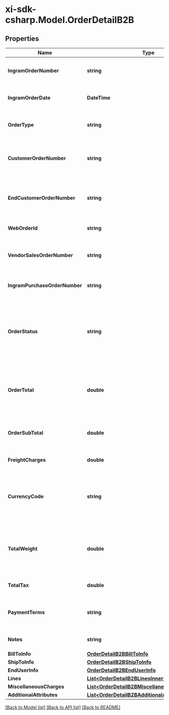 # xi-sdk-csharp.Model.OrderDetailB2B

## Properties

Name | Type | Description | Notes
------------ | ------------- | ------------- | -------------
**IngramOrderNumber** | **string** | The IngramMicro sales order number. | [optional] 
**IngramOrderDate** | **DateTime** | The IngramMicro sales order date. | [optional] 
**OrderType** | **string** | The IngramMicro sales order type. | [optional] 
**CustomerOrderNumber** | **string** | The reseller&#39;s order number for reference in their system. | [optional] 
**EndCustomerOrderNumber** | **string** | The end customer&#39;s order number for reference in their system. | [optional] 
**WebOrderId** | **string** | The web order id of the order. | [optional] 
**VendorSalesOrderNumber** | **string** | The vendor&#39;s order number for reference in their system | [optional] 
**IngramPurchaseOrderNumber** | **string** | Ingram purchase order number. | [optional] 
**OrderStatus** | **string** | The header-level status of the order. One of- Shipped, Canceled, Backordered, Processing, On Hold, Delivered. | [optional] 
**OrderTotal** | **double** | The total cost for the order, includes subtotal, freight charges, and tax. | [optional] 
**OrderSubTotal** | **double** | The sub total cost for the order, not including tax and freight. | [optional] 
**FreightCharges** | **double** | The freight charges for the order. | [optional] 
**CurrencyCode** | **string** | The country-specific three digit ISO 4217 currency code for the order. | [optional] 
**TotalWeight** | **double** | Total order weight. unit - - North america - Pounds , other countries will be KG. | [optional] 
**TotalTax** | **double** | Total tax on the orders placed. | [optional] 
**PaymentTerms** | **string** | The payment terms of the order. (Ex- Net 30 days). | [optional] 
**Notes** | **string** | The header-level notes for the order. | [optional] 
**BillToInfo** | [**OrderDetailB2BBillToInfo**](OrderDetailB2BBillToInfo.md) |  | [optional] 
**ShipToInfo** | [**OrderDetailB2BShipToInfo**](OrderDetailB2BShipToInfo.md) |  | [optional] 
**EndUserInfo** | [**OrderDetailB2BEndUserInfo**](OrderDetailB2BEndUserInfo.md) |  | [optional] 
**Lines** | [**List&lt;OrderDetailB2BLinesInner&gt;**](OrderDetailB2BLinesInner.md) |  | [optional] 
**MiscellaneousCharges** | [**List&lt;OrderDetailB2BMiscellaneousChargesInner&gt;**](OrderDetailB2BMiscellaneousChargesInner.md) |  | [optional] 
**AdditionalAttributes** | [**List&lt;OrderDetailB2BAdditionalAttributesInner&gt;**](OrderDetailB2BAdditionalAttributesInner.md) |  | [optional] 

[[Back to Model list]](../README.md#documentation-for-models) [[Back to API list]](../README.md#documentation-for-api-endpoints) [[Back to README]](../README.md)

